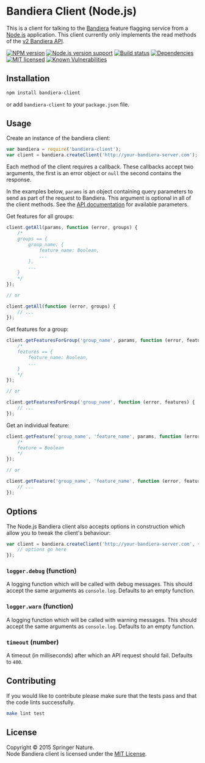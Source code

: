 
Bandiera Client (Node.js)
=========================

This is a client for talking to the [Bandiera][bandiera] feature flagging service from a [Node.js][node] application.
This client currently only implements the read methods of the [v2 Bandiera API][bandiera-api].

[![NPM version][shield-npm]][info-npm]
[![Node.js version support][shield-node]][info-node]
[![Build status][shield-build]][info-build]
[![Dependencies][shield-dependencies]][info-dependencies]
[![MIT licensed][shield-license]][info-license]
[![Known Vulnerabilities](https://snyk.io/test/github/springernature/bandiera-client-node/3fc231c72dea27100d49f6d5b5fb851b71083e7a/badge.svg)](https://snyk.io/test/github/springernature/bandiera-client-node/3fc231c72dea27100d49f6d5b5fb851b71083e7a)


Installation
------------

```sh
npm install bandiera-client
```

or add `bandiera-client` to your `package.json` file.


Usage
-----

Create an instance of the bandiera client:

```js
var bandiera = require('bandiera-client');
var client = bandiera.createClient('http://your-bandiera-server.com');
```

Each method of the client requires a callback. These callbacks accept two arguments, the first is an error object or `null` the second contains the response.

In the examples below, `params` is an object containing query parameters to send as part of the request to Bandiera. This argument is optional in all of the client methods. See the [API documentation][bandiera-api] for available parameters.

Get features for all groups:

```js
client.getAll(params, function (error, groups) {
    /*
    groups == {
        group_name: {
            feature_name: Boolean,
            ...
        },
        ...
    }
    */
});

// or

client.getAll(function (error, groups) {
    // ...
});
```

Get features for a group:

```js
client.getFeaturesForGroup('group_name', params, function (error, features) {
    /*
    features == {
        feature_name: Boolean,
        ...
    }
    */
});

// or

client.getFeaturesForGroup('group_name', function (error, features) {
    // ...
});
```

Get an individual feature:

```js
client.getFeature('group_name', 'feature_name', params, function (error, feature) {
    /*
    feature = Boolean
    */
});

// or

client.getFeature('group_name', 'feature_name', function (error, feature) {
    // ...
});
```


Options
-------

The Node.js Bandiera client also accepts options in construction which allow you to tweak the client's behaviour:

```js
var client = bandiera.createClient('http://your-bandiera-server.com', {
    // options go here
});
```

### `logger.debug` (function)

A logging function which will be called with debug messages. This should accept the same arguments as `console.log`. Defaults to an empty function.

### `logger.warn` (function)

A logging function which will be called with warning messages. This should accept the same arguments as `console.log`. Defaults to an empty function.

### `timeout` (number)

A timeout (in milliseconds) after which an API request should fail. Defaults to `400`.


Contributing
------------

If you would like to contribute please make sure that the tests pass and that the code lints successfully.

```sh
make lint test
```


License
-------

Copyright &copy; 2015 Springer Nature.  
Node Bandiera client is licensed under the [MIT License][info-license].



[bandiera]: https://github.com/nature/bandiera
[bandiera-api]: https://github.com/nature/bandiera/wiki/API-Documentation
[node]: http://nodejs.org

[info-dependencies]: https://gemnasium.com/springernature/bandiera-client-node
[info-license]: LICENSE
[info-node]: package.json
[info-npm]: https://www.npmjs.com/package/bandiera-client
[info-build]: https://travis-ci.org/springernature/bandiera-client-node
[shield-dependencies]: https://img.shields.io/gemnasium/springernature/bandiera-client-node.svg
[shield-license]: https://img.shields.io/badge/license-MIT-blue.svg
[shield-node]: https://img.shields.io/badge/node.js%20support-0.10–5-brightgreen.svg
[shield-npm]: https://img.shields.io/npm/v/bandiera-client.svg
[shield-build]: https://img.shields.io/travis/springernature/bandiera-client-node/master.svg

